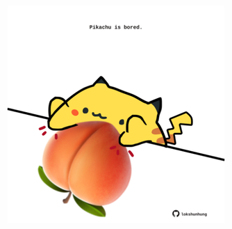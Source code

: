 <!-- built at 06/03/2024, 20:00:46 UTC -->
<p align="center">
  <img width="500" height="500" src="./ReadmeImage.svg">
</p>
